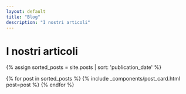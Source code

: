 ```yaml
---
layout: default
title: "Blog"
description: "I nostri articoli"
---
```


# I nostri articoli
{% assign sorted_posts = site.posts | sort: 'publication_date' %}
<div class="post-list">
  {% for post in sorted_posts %}
    {% include _components/post_card.html post=post %}
  {% endfor %}
</div>




